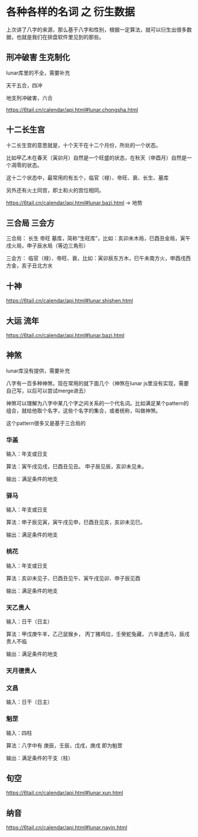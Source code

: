 # 各种各样的名词 之 衍生数据

上次讲了八字的来源，那么基于八字和性别，根据一定算法，就可以衍生出很多数据，也就是我们在排盘软件里见到的那些。

## 刑冲破害 生克制化

lunar库里的不全，需要补充

天干五合，四冲

地支刑冲破害，六合

https://6tail.cn/calendar/api.html#lunar.chongsha.html

## 十二长生宫

十二长生宫的意思就是，十个天干在十二个月份，所处的一个状态。

比如甲乙木在春天（寅卯月）自然是一个旺盛的状态，在秋天（申酉月）自然是一个凋零的状态。

这十二个状态中，最常用的有五个，临官（禄）、帝旺、衰、长生、墓库

另外还有火土同宫，即土和火的宫位相同。

https://6tail.cn/calendar/api.html#lunar.bazi.html -> 地势

## 三合局 三会方

三合局： 长生 帝旺 墓库，简称“生旺库”，比如：亥卯未木局，巳酉丑金局，寅午戌火局，申子辰水局（等边三角形）

三会方： 临官（禄）、帝旺、衰，比如：寅卯辰东方木，巳午未南方火，申酉戌西方金，亥子丑北方水

## 十神

https://6tail.cn/calendar/api.html#lunar.shishen.html

## 大运 流年

https://6tail.cn/calendar/api.html#lunar.bazi.html

## 神煞

lunar库没有提供，需要补充

八字有一百多种神煞，现在常用的就下面几个（神煞在lunar js里没有实现，需要自己写，以后可以尝试merge进去）

神煞可以理解为八字中某几个字之间关系的一个代名词。比如满足某个pattern的组合，就给他取个名字，这些个名字的集合，或者统称，叫做神煞。

这个pattern很多又是基于三合局的

### 华盖

输入：年支或日支

算法：寅午戌见戌，巳酉丑见丑。 申子辰见辰，亥卯未见未。

输出：满足条件的地支

### 驿马

输入：年支或日支

算法：申子辰见寅，寅午戌见申，巳酉丑见亥，亥卯未见巳。

输出：满足条件的地支

### 桃花

输入：年支或日支

算法：亥卯未见子、巳酉丑见午、寅午戌见卯、申子辰见酉

输出：满足条件的地支

### 天乙贵人

输入：日干（日主）

算法：甲戊庚牛羊，乙己鼠猴乡， 丙丁猪鸡位，壬癸蛇兔藏， 六辛逢虎马，辰戌贵人不临

输出：满足条件的地支

### 天月德贵人

### 文昌

输入：日干（日主）

### 魁罡

输入：四柱

算法：八字中有 庚辰，壬辰，戊戌，庚戌 即为魁罡

输出：满足条件的干支（柱）

## 旬空

https://6tail.cn/calendar/api.html#lunar.xun.html

## 纳音

https://6tail.cn/calendar/api.html#lunar.nayin.html